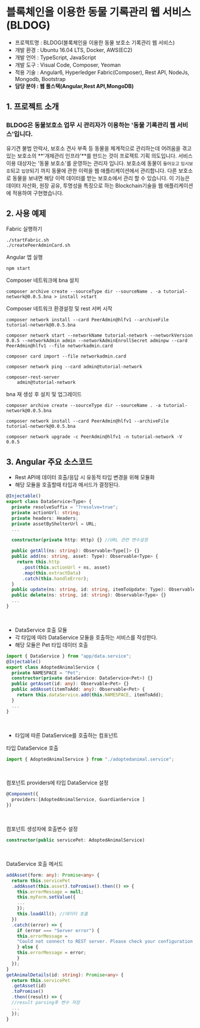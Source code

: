 # 블록체인을 이용한 동물 기록관리 웹 서비스(BLDOG)

- 프로젝트명 : BLDOG(블록체인을 이용한 동물 보호소 기록관리 웹 서비스)
- 개발 환경 : Ubuntu 16.04 LTS, Docker, AWS(EC2)
- 개발 언어 : TypeScript, JavaScript
- 개발 도구 : Visual Code, Composer, Yeoman
- 적용 기술 : Angular6, Hyperledger Fabric(Composer), Rest API, NodeJs, Mongodb, Bootstrap
- **담당 분야 : 웹 풀스택(Angular,Rest API,MongoDB)**

## 1. 프로젝트 소개

### BLDOG은 동물보호소 업무 시 관리자가 이용하는 '동물 기록관리 웹 서비스'입니다.<BR>

유기견 불법 안락사, 보호소 견사 부족 등 동물을 체계적으로 관리하는데 어려움을 겪고 있는 보호소의 **'개체관리 인프라'**를 만드는 것이 프로젝트 기획 의도입니다.
서비스 이용 대상자는 '동물 보호소'를 운영하는 관리자 입니다. 보호소에 동물이 `들어오고` `임시보호`되고 `입양`되기 까지 동물에 관한 이력을 웹 애플리케이션에서 관리합니다. 다른 보호소로 동물을 보내면 해당 이력 데이터를 받는 보호소에서 관리 할 수 있습니다. 이 기능은 데이터 자산화, 원장 공유, 투명성을 특징으로 하는 Blockchain기술을 웹 애플리케이션에 적용하여 구현했습니다.

## 2. 사용 예제

Fabric 실행하기

```
./startFabric.sh
./createPeerAdminCard.sh
```

Angular 앱 실행

```
npm start
```

Composer 네트워크에 bna 설치

```
composer archive create --sourceType dir --sourceName . -a tutorial-network@0.0.5.bna > install >start
```

Composer 네트워크 환경설정 및 rest 서버 시작

```
composer network install --card PeerAdmin@hlfv1 --archiveFile tutorial-network@0.0.5.bna

composer network start --networkName tutorial-network --networkVersion 0.0.5 --networkAdmin admin --networkAdminEnrollSecret adminpw --card PeerAdmin@hlfv1 --file networkadmin.card

composer card import --file networkadmin.card

composer network ping --card admin@tutorial-network

composer-rest-server
	admin@tutorial-network
```

bna 재 생성 후 설치 및 업그레이드

```
composer archive create --sourceType dir --sourceName . -a tutorial-network@0.0.5.bna

composer network install --card PeerAdmin@hlfv1 --archiveFile tutorial-network@0.0.5.bna

composer network upgrade -c PeerAdmin@hlfv1 -n tutorial-network -V 0.0.5

```

## 3. Angular 주요 소스코드

- Rest API에 데이터 호출/응답 시 유동적 타입 변경을 위해 모듈화
- 해당 모듈을 호출할때 타입과 메서드가 결정된다.

```typescript
@Injectable()
export class DataService<Type> {
  private resolveSuffix = "?resolve=true";
  private actionUrl: string;
  private headers: Headers;
  private assetByShelterUrl = URL;
  ...

  constructor(private http: Http) {} //URL 관련 변수설정

  public getAll(ns: string): Observable<Type[]> {}
  public add(ns: string, asset: Type): Observable<Type> {
    return this.http
      .post(this.actionUrl + ns, asset)
      .map(this.extractData)
      .catch(this.handleError);
  }
  public update(ns: string, id: string, itemToUpdate: Type): Observable<Type> {}
  public delete(ns: string, id: string): Observable<Type> {}
  ...
}
```

<br>

- DataService 호출 모듈
- 각 타입에 따라 DataService 모듈을 호출하는 서비스를 작성한다.
- 해당 모듈은 Pet 타입 데이터 호출

```typescript
import { DataService } from "app/data.service";
@Injectable()
export class AdoptedAnimalService {
  private NAMESPACE = "Pet";
  constructor(private dataService: DataService<Pet>) {}
  public getAsset(id: any): Observable<Pet> {}
  public addAsset(itemToAdd: any): Observable<Pet> {
    return this.dataService.add(this.NAMESPACE, itemToAdd);
  }
  ...
}
```

<br>

- 타입에 따른 DataService를 호출하는 컴포넌트

타입 DataService 호출

```typescript
import { AdoptedAnimalService } from "./adoptedanimal.service";
```

<br>

컴포넌트 providers에 타입 DataService 설정

```typescript
@Component({
  providers:[AdoptedAnimalService, GuardianService ]
})
```

<br>

컴포넌트 생성자에 호출변수 설정

```typescript
constructor(public servicePet: AdoptedAnimalService)
```

<br>

DataService 호출 메서드

```typescript
addAsset(form: any): Promise<any> {
  return this.servicePet
  .addAsset(this.asset).toPromise().then(() => {
    this.errorMessage = null;
    this.myForm.setValue({
    ...
    });
    this.loadAll(); //데이터 호출
  })
  .catch((error) => {
    if (error === "Server error") {
    this.errorMessage =
    "Could not connect to REST server. Please check your configuration details";
    } else {
    this.errorMessage = error;
    }
  });
}
getAnimalDetails(id: string): Promise<any> {
  return this.servicePet
  .getAsset(id)
  .toPromise()
  .then((result) => {
  //result parsing후 변수 저장
  ...
  });
}
```

<!-- 개발 환경 설정 방법, 기여 방법, 변경 로그, 라이센스 및 작성자 정보를 포함해야 한다. -->

<!-- <ul>
  <li> 유기동물 개체 증가로 보호소 견사 부족 </li>
  <li> 안락사 </li>
  <li> 운영 자금이 부족해 기부금 확립 필요 </li>
</ul>

버려지는 유기동물의 개체수 또한 증가하고 있습니다. <BR>
보호소의 역할이 더욱 막중해지고 있지만 관리에 필요한 **기술적 인프라가 부족**합니다.
많은 동물 보호소가 열악한 환경에서 동물을 관리하고 있고, 모자란 운영비로 인해 정부의 지원과 기부를 받으며 운영하고 있는 상황입니다. <BR>
어려운 사정으로 인해 불법적으로 안락사를 시행하는 보호소가 상당수입니다. <BR>
우리 팀은 동물 보호소가 갖고있는 고민을 기술 인프라로 해결하고자 했습니다. <BR>
블록체인 기술을 적용하여 **기부금, 동물 관리 업무시 남기는 기록물을 투명하게 공고히 저장하도록** 했습니다. -->

<!-- ### 프로젝트 시스템 구조

![bldog system img](/bldog-system.jpg)

### 팀 기술 포지션

| Name | Description             | Social                              |
| ---- | ----------------------- | ----------------------------------- |
| hako | 웹 서비스 구현          | [github](https://github.com/OHHAKO) |
| 김OO | 웹 페이지 UI,UX         |                                     |
| 이OO | Block-Chain 및 AWS 환경 |                                     |
| 정OO | Block-Chain 및 AWS 환경 |                                     | -->

<!--
[수행 역할 설명]
프로젝트에서 웹 서비스 부문을 풀 스택으로 담당했습니다. 프론트단은 Typescript 언어를 기반으로 동작하는 Angular 프론트 프레임워크를 사용했고 “Angular Assentials” 도서를 참고하여 프로그래밍 했습니다. Node Package Manager 사용, 네트워크 기능 접근이 용이한 CLI 그리고 Hyperledger Fabric와 관련된 모듈을 Angular에 로드하는 작업을 Docker를 통해 진행해야 했는데 서버를 통합적으로 편리하게 관리하기 위해 Ubuntu Linux 환경에서 개발을 진행했습니다.
서비스에서 웹이 출력하는 데이터는 두 가지로 나누어집니다. 프로젝트 취지에 맞게 ‘자산화’한 데이터와 일반 데이터입니다. 동물관련 정보와 기부금 정보에 해당하는 자산 데이터는 Hyperledger Fabric에 의해 Couch DB에 저장되고 그 이외의 데이터는 MongoDB에 저장했습니다. 연관된 정보를 프로그래머가 한눈에 파악하기 쉬운 Object형 데이터를 저장하기 위해 MongoDB(Nosql)를 사용했습니다. 팀원이 데이터베이스에 필요 정보를 추가하고 수정할 수 있도록 해당 데이터베이스를 Atlas (Cloud service)에 생성했습니다. 두 데이터베이스에 접근해 유저 호출에 따른 응답을 제공하는 Rest API를 구현했습니다.
Rest API는 앱에서 http 비동기식으로 Database 데이터를 호출했고 응답받은 데이터를 태그에 바인딩 합니다. 응답 데이터를 바인딩 하기 전, DB에 저장된 객체를 가장 작은 단위로 파싱 하고 변수에 저장해야 하는데, Typescript의 특성 상 모든 변수의 타입을 명시해야 했습니다. 그러다 같은 변수타입의 데이터를 여러 컴포넌트에서 반복해 호출하는 것을 알게 되었고 반복되는 변수의 집합을 namespace단위로 구성하여 의존성 모듈을 만들었고 사용하는 컴포넌트에서 모듈을 이용하도록 했습니다. Angular를 사용하면서 가장 매력을 느꼈던 부분은, 사용하는 컴포넌트가 많아질수록 리소스 구조가 점점 복잡해지는 문제를 Routing에서 컴포넌트 간 관계를 명시해 해결할 수 있다는 점 이었습니다. -->

<!--
### Directory 설명

- SRC\lib\logic.js , SRC\models\org.example.mynetwork.cto , SRC\permissions.acl , SRC\queries.qry
  js, cto, acl, qry 파일을 기반으로 배포가능한 아카이브 파일 tutorial-network@[version].bna 생성.
- SRC\package.json
  Version, Script, Dependency 관리
- SRC\networkadmin.card
  블록체인 네트워크에 연결하는데 필요한 모든 정보를 제공
- SRC\bldog-app
  웹 애플리케이션 프로젝트 폴더
- SRC\bldog-app\dbService
  Atlas mongodb와 웹 애플리케이션 연동을 위한 Rest Server(nodejs) 데이터
- SRC\bldog-app\src\app\org.example.mynetwork.ts
  블록체인 model 코드
- SRC\bldog-app\src\app\org.hyperledger.composer.system.ts
  블록체인과 웹 애플리케이션 연동 정보 -->
